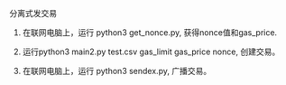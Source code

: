分离式发交易

1. 在联网电脑上，运行 python3 get_nonce.py, 获得nonce值和gas_price.

2. 运行python3 main2.py test.csv gas_limit gas_price nonce, 创建交易。
   
3. 在联网电脑上，运行 python3 sendex.py, 广播交易。
